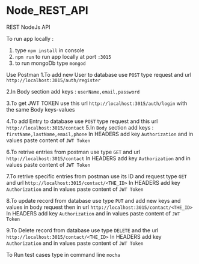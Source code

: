 # Node_REST_API

REST NodeJs API

To run app locally : 
1. type ```npm install``` in console
2. ```npm run``` to run app locally at port ```:3015```
3. to run mongoDb type ```mongod```

Use Postman
1.To add new User to database use ```POST``` type request and url ```http://localhost:3015/auth/register```

2.In Body section add keys : 
```userName,email,password```

3.To get JWT TOKEN use this url ```http://localhost:3015/auth/login``` with the same
Body keys-values

4.To add Entry to database use ```POST``` type request and this url ```http://localhost:3015/contact```
5.In ```Body``` section add keys : 
```firstName,lastName,email,phone```
In HEADERS add key ```Authorization``` and in values paste content of ```JWT Token```

6.To retrive entries from postman use type ```GET``` and url ```http://localhost:3015/contact```
In HEADERS add key ```Authorization``` and in values paste content of ```JWT Token```

7.To retrive specific entries from postman use its ID and request type ```GET``` and url ```http://localhost:3015/contact/<THE_ID>```
In HEADERS add key ```Authorization``` and in values paste content of ```JWT Token```

8.To update record from database use type ```PUT``` and add new keys and values in body request
then in url ```http://localhost:3015/contact/<THE_ID>```
In HEADERS add key ```Authorization``` and in values paste content of ```JWT Token```

9.To Delete record from database use type ```DELETE``` and the url  ```http://localhost:3015/contact/<THE_ID>```
In HEADERS add key ```Authorization``` and in values paste content of ```JWT Token```


To Run test cases type in command line ```mocha```